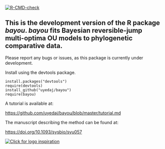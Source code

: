   <!-- badges: start -->
  [![R-CMD-check](https://github.com/uyedaj/bayou/actions/workflows/R-CMD-check.yaml/badge.svg)](https://github.com/uyedaj/bayou/actions/workflows/R-CMD-check.yaml)
  <!-- badges: end -->

## This is the development version of the R package _bayou_. _bayou_ fits Bayesian reversible-jump multi-optima OU models to phylogenetic comparative data.

Please report any bugs or issues, as this package is currently under development.

Install using the devtools package.
```
install.packages("devtools")
require(devtools)
install_github("uyedaj/bayou")
require(bayou)
```

A tutorial is available at:

https://github.com/uyedaj/bayou/blob/master/tutorial.md

The manuscript describing the method can be found at:

https://doi.org/10.1093/sysbio/syu057

[![Click for logo inspiration](https://raw.githubusercontent.com/uyedaj/josef.uyeda.github.io/master/images/bayou.png)](https://www.google.com/maps/place/Atchafalaya+Delta+State+Wildlife%E2%80%A6/@29.4780686,-91.4394682,14556m/data=!3m1!1e3!4m2!3m1!1s0x0:0x8e16460c82051ec2)


